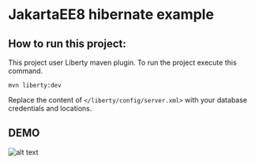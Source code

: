 # JakartaEE8 hibernate example

## How to run this project: 
This project user Liberty maven plugin. To run the project execute this command.
```$xslt
mvn liberty:dev
```

Replace the content of `</liberty/config/server.xml>`  with your database credentials and locations.

## DEMO

![alt text](https://github.com/h-hub/jakartaee8-openliberty-hibernate/blob/master/openliberty_hibernate_example.gif?raw=true)
